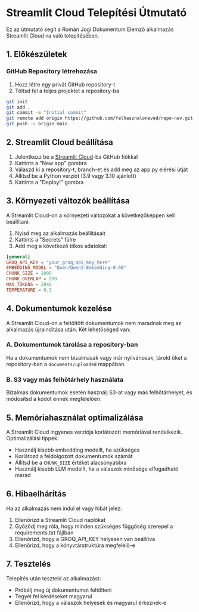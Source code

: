# Streamlit Cloud Telepítési Útmutató

Ez az útmutató segít a Román Jogi Dokumentum Elemző alkalmazás Streamlit Cloud-ra való telepítésében.

## 1. Előkészületek

### GitHub Repository létrehozása

1. Hozz létre egy privát GitHub repository-t
2. Töltsd fel a teljes projektet a repository-ba

```bash
git init
git add .
git commit -m "Initial commit"
git remote add origin https://github.com/felhasznaloneved/repo-nev.git
git push -u origin main
```

## 2. Streamlit Cloud beállítása

1. Jelentkezz be a [Streamlit Cloud](https://streamlit.io/cloud)-ba GitHub fiókkal
2. Kattints a "New app" gombra
3. Válaszd ki a repository-t, branch-et és add meg az app.py elérési útját
4. Állítsd be a Python verziót (3.9 vagy 3.10 ajánlott)
5. Kattints a "Deploy!" gombra

## 3. Környezeti változók beállítása

A Streamlit Cloud-on a környezeti változókat a következőképpen kell beállítani:

1. Nyisd meg az alkalmazás beállításait
2. Kattints a "Secrets" fülre
3. Add meg a következő titkos adatokat:

```toml
[general]
GROQ_API_KEY = "your_groq_api_key_here"
EMBEDDING_MODEL = "Qwen/Qwen3-Embedding-0.6B"
CHUNK_SIZE = 1000
CHUNK_OVERLAP = 200
MAX_TOKENS = 2048
TEMPERATURE = 0.3
```

## 4. Dokumentumok kezelése

A Streamlit Cloud-on a feltöltött dokumentumok nem maradnak meg az alkalmazás újraindítása után. Két lehetőséged van:

### A. Dokumentumok tárolása a repository-ban

Ha a dokumentumok nem bizalmasak vagy már nyilvánosak, tárold őket a repository-ban a `documents/uploaded` mappában.

### B. S3 vagy más felhőtárhely használata

Bizalmas dokumentumok esetén használj S3-at vagy más felhőtárhelyet, és módosítsd a kódot ennek megfelelően.

## 5. Memóriahasználat optimalizálása

A Streamlit Cloud ingyenes verziója korlátozott memóriával rendelkezik. Optimalizálási tippek:

- Használj kisebb embedding modellt, ha szükséges
- Korlátozd a feldolgozott dokumentumok számát
- Állítsd be a `CHUNK_SIZE` értékét alacsonyabbra
- Használj kisebb LLM modellt, ha a válaszok minősége elfogadható marad

## 6. Hibaelhárítás

Ha az alkalmazás nem indul el vagy hibát jelez:

1. Ellenőrizd a Streamlit Cloud naplókat
2. Győződj meg róla, hogy minden szükséges függőség szerepel a requirements.txt fájlban
3. Ellenőrizd, hogy a GROQ_API_KEY helyesen van beállítva
4. Ellenőrizd, hogy a könyvtárstruktúra megfelelő-e

## 7. Tesztelés

Telepítés után teszteld az alkalmazást:
- Próbálj meg új dokumentumot feltölteni
- Tegyél fel kérdéseket magyarul
- Ellenőrizd, hogy a válaszok helyesek és magyarul érkeznek-e
